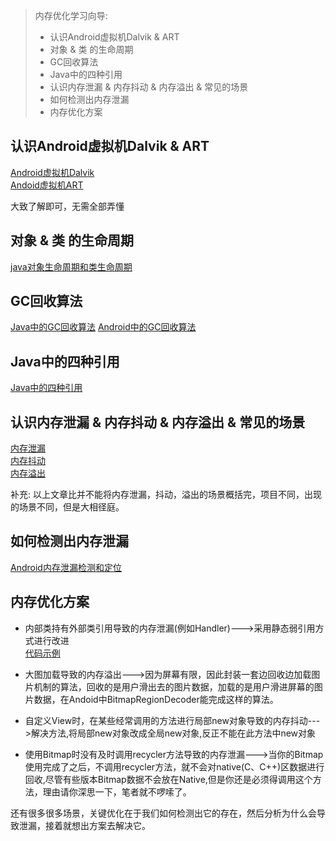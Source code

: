 > 内存优化学习向导:
>
> - 认识Android虚拟机Dalvik & ART
> - 对象 & 类 的生命周期
> - GC回收算法
> - Java中的四种引用
> - 认识内存泄漏 & 内存抖动 & 内存溢出 & 常见的场景
> - 如何检测出内存泄漏
> - 内存优化方案

## 认识Android虚拟机Dalvik & ART

[Android虚拟机Dalvik](https://www.cnblogs.com/larrylawrence/p/3815691.html)  
[Andoid虚拟机ART](https://www.jianshu.com/p/45c2686275c6)

大致了解即可，无需全部弄懂

## 对象 & 类 的生命周期

[java对象生命周期和类生命周期](https://blog.csdn.net/qq_25005909/article/details/78981512)

## GC回收算法

[Java中的GC回收算法](https://www.cnblogs.com/makor/p/base-algorithm-for-gc.html)
[Android中的GC回收算法](https://blog.csdn.net/zeyu_rensheng/article/details/81098536)

## Java中的四种引用

[Java中的四种引用](https://www.cnblogs.com/pascall/p/10281775.html)

## 认识内存泄漏 & 内存抖动 & 内存溢出 & 常见的场景

[内存泄漏](https://www.jianshu.com/p/ac00e370f83d)  
[内存抖动](https://www.pianshen.com/article/7279392753/)  
[内存溢出](https://zhuanlan.zhihu.com/p/54656524)

补充:
以上文章比并不能将内存泄漏，抖动，溢出的场景概括完，项目不同，出现的场景不同，但是大相径庭。

## 如何检测出内存泄漏

[Android内存泄漏检测和定位](https://www.jianshu.com/p/1972a6d1f0fc)

## 内存优化方案

- 内部类持有外部类引用导致的内存泄漏(例如Handler)--->采用静态弱引用方式进行改进  
[代码示例](https://github.com/Ellen2018/AndroidOp/blob/master/app/src/main/java/com/ellen/androidop/NcxlActivity.java)

- 大图加载导致的内存溢出--->因为屏幕有限，因此封装一套边回收边加载图片机制的算法，回收的是用户滑出去的图片数据，加载的是用户滑进屏幕的图片数据，在Andoid中BitmapRegionDecoder能完成这样的算法。

- 自定义View时，在某些经常调用的方法进行局部new对象导致的内存抖动--->解决方法,将局部new对象改成全局new对象,反正不能在此方法中new对象

- 使用Bitmap时没有及时调用recycler方法导致的内存泄漏--->当你的Bitmap使用完成了之后，不调用recycler方法，就不会对native(C、C++)区数据进行回收,尽管有些版本Bitmap数据不会放在Native,但是你还是必须得调用这个方法，理由请你深思一下，笔者就不啰嗦了。

还有很多很多场景，关键优化在于我们如何检测出它的存在，然后分析为什么会导致泄漏，接着就想出方案去解决它。


